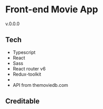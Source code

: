 # Front-end Movie App

v.0.0.0

## Tech

- Typescript
- React
- Sass
- React router v6
- Redux-toolkit
-
- API from themoviedb.com

## Creditable
